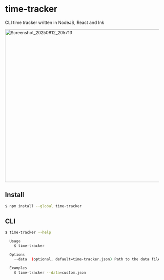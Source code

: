 # time-tracker

CLI time tracker written in NodeJS, React and Ink

<img width="696" height="501" alt="Screenshot_20250812_205713" src="https://github.com/user-attachments/assets/94e72e6a-9602-4fb1-95ff-65968f8486e7" />

## Install

```sh
$ npm install --global time-tracker
```

## CLI

```sh
$ time-tracker --help

  Usage
    $ time-tracker

  Options
    --data  (optional, default=time-tracker.json) Path to the data file

  Examples
    $ time-tracker --data=custom.json
```
